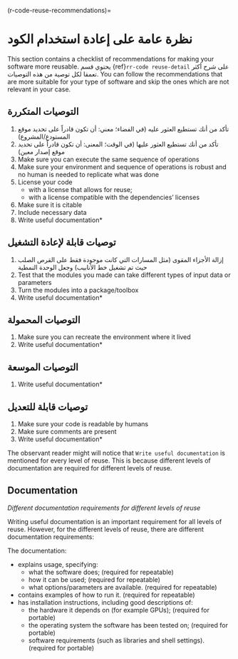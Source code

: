 (r-code-reuse-recommendations)=
# نظرة عامة على إعادة استخدام الكود

This section contains a checklist of recommendations for making your software more reusable. يحتوي قسم {ref}`rr-code reuse-detail` على شرح أكثر تعمقا لكل توصية من هذه التوصيات. You can follow the recommendations that are more suitable for your type of software and skip the ones which are not relevant in your case.

## التوصيات المتكررة

1. تأكد من أنك تستطيع العثور عليه (في الفضاء؛ معني: أن تكون قادراً على تحديد موقع المستودع/المشروع)
1. تأكد من أنك تستطيع العثور عليها (في الوقت؛ المعنى: أن تكون قادراً على تحديد موقع إصدار معين)
1. Make sure you can execute the same sequence of operations
1. Make sure your environment and sequence of operations is robust and no human is needed to replicate what was done
1. License your code
    - with a license that allows for reuse;
    - with a license compatible with the dependencies’ licenses
1. Make sure it is citable
1. Include necessary data
1. Write useful documentation*

## توصيات قابلة لإعادة التشغيل

1. إزالة الأجزاء المقوى (مثل المسارات التي كانت موجودة فقط على القرص الصلب حيث تم تشغيل خط الأنابيب) وجعل الوحدة النمطية
1. Test that the modules you made can take different types of input data or parameters
1. Turn the modules into a package/toolbox
1. Write useful documentation*

## التوصيات المحمولة
1. Make sure you can recreate the environment where it lived
1. Write useful documentation*

## التوصيات الموسعة
1. Write useful documentation*

## توصيات قابلة للتعديل
1. Make sure your code is readable by humans
1. Make sure comments are present
1. Write useful documentation*

The observant reader might will notice that `Write useful documentation` is mentioned for every level of reuse. This is because different levels of documentation are required for different levels of reuse.

## Documentation

*Different documentation requirements for different levels of reuse*

Writing useful documentation is an important requirement for all levels of reuse. However, for the different levels of reuse, there are different documentation requirements:

The documentation:
- explains usage, specifying:
  - what the software does; (required for repeatable)
  - how it can be used; (required for repeatable)
  - what options/parameters are available. (required for repeatable)
- contains examples of how to run it. (required for repeatable)
- has installation instructions, including good descriptions of:
  - the hardware it depends on (for example GPUs); (required for portable)
  - the operating system the software has been tested on; (required for portable)
  - software requirements (such as libraries and shell settings). (required for portable)
